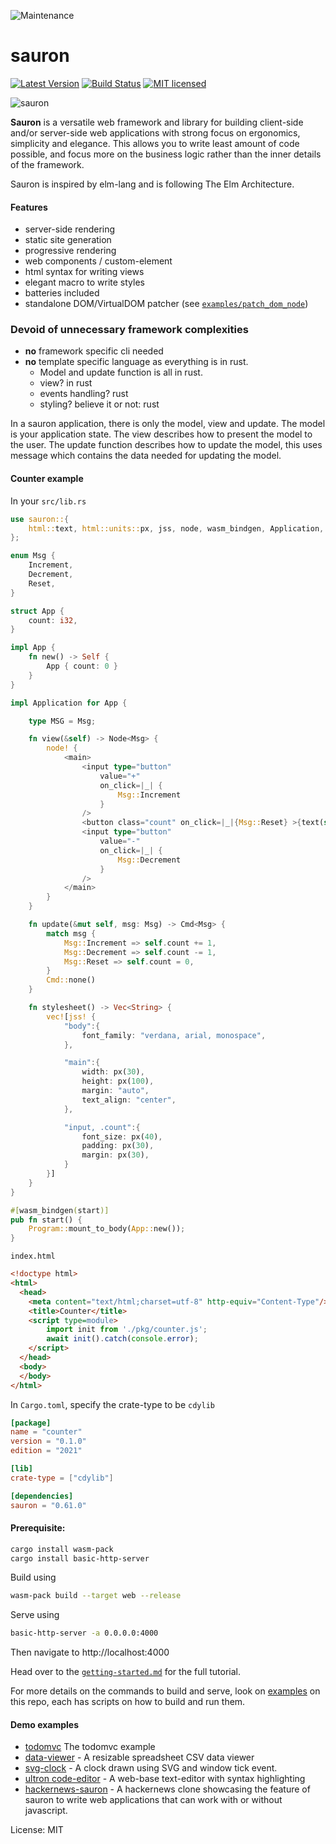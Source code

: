 ![Maintenance](https://img.shields.io/badge/maintenance-activly--developed-brightgreen.svg)

# sauron


[![Latest Version](https://img.shields.io/crates/v/sauron.svg)](https://crates.io/crates/sauron)
[![Build Status](https://img.shields.io/github/workflow/status/ivanceras/sauron/Rust)](https://github.com/ivanceras/sauron/actions/workflows/rust.yml)
[![MIT licensed](https://img.shields.io/badge/license-MIT-blue.svg)](./LICENSE)

![sauron](https://raw.githubusercontent.com/ivanceras/sauron/master/assets/sauron.png)

**Sauron** is a versatile web framework and library for building client-side and/or server-side web applications
with strong focus on ergonomics, simplicity and elegance.
This allows you to write least amount of code possible, and focus more on the business logic rather than the inner details of the framework.

Sauron is inspired by elm-lang and is following The Elm Architecture.

#### Features
- server-side rendering
- static site generation
- progressive rendering
- web components / custom-element
- html syntax for writing views
- elegant macro to write styles
- batteries included
- standalone DOM/VirtualDOM patcher
  (see [`examples/patch_dom_node`](https://github.com/ivanceras/sauron/tree/master/examples/patch_dom_node))

### Devoid of unnecessary framework complexities
- **no** framework specific cli needed
- **no** template specific language as everything is in rust.
    - Model and update function is all in rust.
    - view? in rust
    - events handling? rust
    - styling? believe it or not: rust

In a sauron application, there is only the model, view and update.
The model is your application state.
The view describes how to present the model to the user.
The update function describes how to update the model, this uses message which contains the data needed for updating the model.


#### Counter example
In your `src/lib.rs`
```rust
use sauron::{
    html::text, html::units::px, jss, node, wasm_bindgen, Application, Cmd, Node, Program,
};

enum Msg {
    Increment,
    Decrement,
    Reset,
}

struct App {
    count: i32,
}

impl App {
    fn new() -> Self {
        App { count: 0 }
    }
}

impl Application for App {

    type MSG = Msg;

    fn view(&self) -> Node<Msg> {
        node! {
            <main>
                <input type="button"
                    value="+"
                    on_click=|_| {
                        Msg::Increment
                    }
                />
                <button class="count" on_click=|_|{Msg::Reset} >{text(self.count)}</button>
                <input type="button"
                    value="-"
                    on_click=|_| {
                        Msg::Decrement
                    }
                />
            </main>
        }
    }

    fn update(&mut self, msg: Msg) -> Cmd<Msg> {
        match msg {
            Msg::Increment => self.count += 1,
            Msg::Decrement => self.count -= 1,
            Msg::Reset => self.count = 0,
        }
        Cmd::none()
    }

    fn stylesheet() -> Vec<String> {
        vec![jss! {
            "body":{
                font_family: "verdana, arial, monospace",
            },

            "main":{
                width: px(30),
                height: px(100),
                margin: "auto",
                text_align: "center",
            },

            "input, .count":{
                font_size: px(40),
                padding: px(30),
                margin: px(30),
            }
        }]
    }
}

#[wasm_bindgen(start)]
pub fn start() {
    Program::mount_to_body(App::new());
}
```

`index.html`

```html
<!doctype html>
<html>
  <head>
    <meta content="text/html;charset=utf-8" http-equiv="Content-Type"/>
    <title>Counter</title>
    <script type=module>
        import init from './pkg/counter.js';
        await init().catch(console.error);
    </script>
  </head>
  <body>
  </body>
</html>
```
In `Cargo.toml`, specify the crate-type to be `cdylib`

```toml
[package]
name = "counter"
version = "0.1.0"
edition = "2021"

[lib]
crate-type = ["cdylib"]

[dependencies]
sauron = "0.61.0"
```

#### Prerequisite:

```sh
cargo install wasm-pack
cargo install basic-http-server
```


Build using
```sh
wasm-pack build --target web --release
```
Serve using
```sh
basic-http-server -a 0.0.0.0:4000
```
Then navigate to http://localhost:4000

Head over to the [`getting-started.md`](docs/getting-started.md) for the full tutorial.

For more details on the commands to build and serve, look on [examples](https://github.com/ivanceras/sauron/tree/master/examples) on this repo, each
has scripts on how to build and run them.


#### Demo examples
- [todomvc](https://ivanceras.github.io/todomvc/) The todomvc example
- [data-viewer](https://ivanceras.github.io/data-viewer/) - A resizable spreadsheet CSV data viewer
- [svg-clock](https://ivanceras.github.io/svg-clock/) - A clock drawn using SVG and window tick event.
- [ultron code-editor](https://ivanceras.github.io/ultron/) - A web-base text-editor with syntax highlighting
- [hackernews-sauron](https://github.com/ivanceras/hackernews-sauron) - A hackernews clone showcasing the feature of sauron to write web applications that can work with or without javascript.



License: MIT
